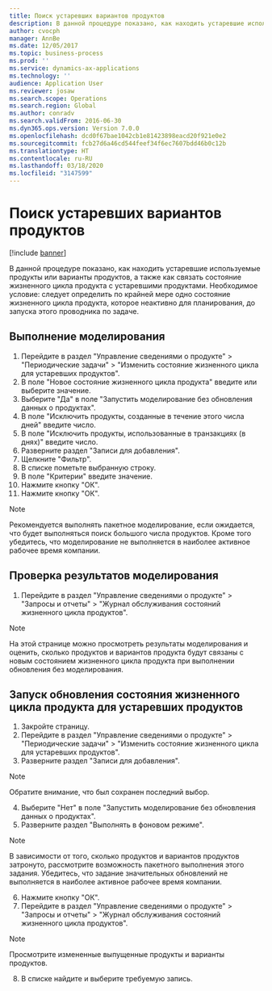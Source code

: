 ```yaml
---
title: Поиск устаревших вариантов продуктов
description: В данной процедуре показано, как находить устаревшие используемые продукты или варианты продуктов, а также как связать состояние жизненного цикла продукта с устаревшими продуктами.
author: cvocph
manager: AnnBe
ms.date: 12/05/2017
ms.topic: business-process
ms.prod: ''
ms.service: dynamics-ax-applications
ms.technology: ''
audience: Application User
ms.reviewer: josaw
ms.search.scope: Operations
ms.search.region: Global
ms.author: conradv
ms.search.validFrom: 2016-06-30
ms.dyn365.ops.version: Version 7.0.0
ms.openlocfilehash: dcd0f67bae1042cb1e81423898eacd20f921e0e2
ms.sourcegitcommit: fcb27d6a46cd544feef34f6ec7607bdd46b0c12b
ms.translationtype: HT
ms.contentlocale: ru-RU
ms.lasthandoff: 03/18/2020
ms.locfileid: "3147599"
---
```

# <a name="find-obsolete-product-variants"></a>Поиск устаревших вариантов продуктов 

[!include [banner](../../includes/banner.md)]

В данной процедуре показано, как находить устаревшие используемые продукты или варианты продуктов, а также как связать состояние жизненного цикла продукта с устаревшими продуктами. Необходимое условие: следует определить по крайней мере одно состояние жизненного цикла продукта, которое неактивно для планирования, до запуска этого проводника по задаче.


## <a name="run-a-simulation"></a>Выполнение моделирования
1. Перейдите в раздел "Управление сведениями о продукте" > "Периодические задачи" > "Изменить состояние жизненного цикла для устаревших продуктов".
2. В поле "Новое состояние жизненного цикла продукта" введите или выберите значение.
3. Выберите "Да" в поле "Запустить моделирование без обновления данных о продуктах".
4. В поле "Исключить продукты, созданные в течение этого числа дней" введите число.
5. В поле "Исключить продукты, использованные в транзакциях (в днях)" введите число.
6. Разверните раздел "Записи для добавления".
7. Щелкните "Фильтр".
8. В списке пометьте выбранную строку.
9. В поле "Критерии" введите значение.
10. Нажмите кнопку "OК".
11. Нажмите кнопку "OК".

> [!NOTE]
> Рекомендуется выполнять пакетное моделирование, если ожидается, что будет выполняться поиск большого числа продуктов. Кроме того убедитесь, что моделирование не выполняется в наиболее активное рабочее время компании.  

## <a name="review-the-simulation-results"></a>Проверка результатов моделирования
1. Перейдите в раздел "Управление сведениями о продукте" > "Запросы и отчеты" > "Журнал обслуживания состояний жизненного цикла продуктов".
   
> [!NOTE]
> На этой странице можно просмотреть результаты моделирования и оценить, сколько продуктов и вариантов продукта будут связаны с новым состоянием жизненного цикла продукта при выполнении обновления без моделирования.  

## <a name="run-the-update-of-the-product-lifecycle-state-for-obsolete-products"></a>Запуск обновления состояния жизненного цикла продукта для устаревших продуктов
1. Закройте страницу.
2. Перейдите в раздел "Управление сведениями о продукте" > "Периодические задачи" > "Изменить состояние жизненного цикла для устаревших продуктов".
3. Разверните раздел "Записи для добавления".

> [!NOTE]
> Обратите внимание, что был сохранен последний выбор.  

4. Выберите "Нет" в поле "Запустить моделирование без обновления данных о продуктах".
5. Разверните раздел "Выполнять в фоновом режиме".

> [!NOTE]
> В зависимости от того, сколько продуктов и вариантов продуктов затронуто, рассмотрите возможность пакетного выполнения этого задания. Убедитесь, что задание значительных обновлений не выполняется в наиболее активное рабочее время компании.  

6. Нажмите кнопку "OК".
7. Перейдите в раздел "Управление сведениями о продукте" > "Запросы и отчеты" > "Журнал обслуживания состояний жизненного цикла продуктов".

> [!NOTE]
> Просмотрите измененные выпущенные продукты и варианты продуктов.  

8. В списке найдите и выберите требуемую запись.

